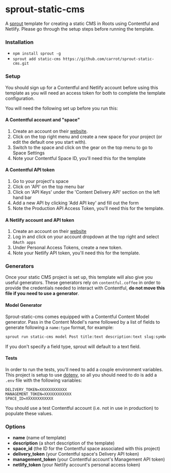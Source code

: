 # sprout-static-cms

A [sprout](http://github.com/carrot/sprout) template for creating a static CMS in Roots using Contentful and Netlify. Please go through the setup steps before running the template.

### Installation

- `npm install sprout -g`
- `sprout add static-cms https://github.com/carrot/sprout-static-cms.git`

### Setup

You should sign up for a Contentful and Netlify account before using this template as you will need an access token for both to complete the template configuration.

You will need the following set up before you run this:

#### A Contentful account and "space"

1. Create an account on their [website](https://contentful.com/).
2. Click on the top right menu and create a new space for your project (or edit the default one you start with).
3. Switch to the space and click on the gear on the top menu to go to Space Settings
4. Note your Contentful Space ID, you'll need this for the template

#### A Contentful API token

1. Go to your project's space
2. Click on 'API' on the top menu bar
3. Click on 'API Keys' under the 'Content Delivery API' section on the left hand bar
4. Add a new API by clicking 'Add API key' and fill out the form
5. Note the Production API Access Token, you'll need this for the template.

#### A Netlify account and API token

1. Create an account on their [website](https://www.netlify.com/)
2. Log in and click on your account dropdown at the top right and select `OAuth apps`
3. Under Personal Access Tokens, create a new token.
4. Note your Netlify API token, you'll need this for the template.

### Generators

Once your static CMS project is set up, this template will also give you useful generators. These generators rely on `contentful.coffee` in order to provide the credentials needed to interact with Contentful, **do not move this file if you need to use a generator**.

#### Model Generator

Sprout-static-cms comes equipped with a Contentful Content Model generator. Pass in the Content Model's name followed by a list of fields to generate following a `name:type` format, for example:

```bash
sprout run static-cms model Post title:text description:text slug:symbol date:date rank:integer price:number private:boolean
``` 

If you don't specify a field type, sprout will default to a text field.


#### Tests

In order to run the tests, you'll need to add a couple environment variables. This project is setup to use [dotenv](https://github.com/motdotla/dotenv), so all you should need to do is add a `.env` file with the following variables:

```
DELIVERY_TOKEN=XXXXXXXXXXXX
MANAGEMENT_TOKEN=XXXXXXXXXXXX
SPACE_ID=XXXXXXXXXXXX
```

You should use a test Contentful account (i.e. not in use in production) to populate these values.

### Options

- **name** (name of template)
- **description** (a short description of the template)
- **space_id** (the ID for the Contentful space associated with this project)
- **delivery_token** (your Contentful space's Delivery API token)
- **management_token** (your Contentful account's Management API token)
- **netlify_token** (your Netlify account's personal access token)
